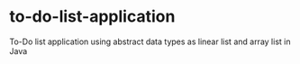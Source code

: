 # to-do-list-application
To-Do list application using abstract data types as linear list and array list in Java
